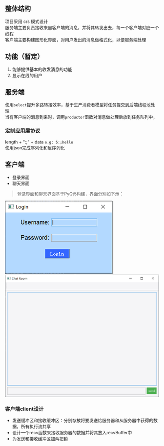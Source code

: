 ## 整体结构
项目采用 c/s 模式设计 <br>
服务端主要负责接收来自客户端的消息，并将其转发出去，每一个客户端对应一个线程<br>
客户端主要构建图形化界面，对用户发出的消息做格式化，以便服务端处理<br>
## 功能（暂定）
1. 能够提供基本的收发消息的功能
2. 显示在线的用户

## 服务端
使用`select`提升多路转接效率，基于生产消费者模型将任务提交到后端线程池处理<br>
当有客户端的消息到来时，调用`productor`函数对消息做处理后放到任务队列中，
### 定制应用层协议
length + ":;" + data   `e.g: 5:;hello` <br>
使用json完成序列化和反序列化

## 客户端
- 登录界面
- 聊天界面
> 登录界面和聊天界面基于PyQt5构建，界面分别如下示：
> 
![img.png](Expound/img4.png)
![img.png](Expound/img5.png)

### 客户端client设计
- 发送缓冲区和接收缓冲区：分别存放将要发送给服务器和从服务器中获得的数据，所有执行流共享
- 设计一个recv函数来接收服务器的数据并将其放入recvBuffer中
- 为发送和接收缓冲区加两把锁